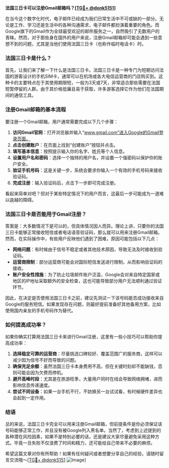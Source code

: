 **法国三日卡可以注册Gmail邮箱吗？[[TG💪+ @donk5151](https://t.me/s/donk5151)]**

在当今这个数字化时代，电子邮件已经成为我们日常生活中不可或缺的一部分。无论是工作、学习还是生活中的各种沟通需求，电子邮件都扮演着重要的角色。而Google旗下的Gmail作为全球最受欢迎的邮件服务之一，自然吸引了无数用户的青睐。然而，对于那些身在国外的用户来说，注册Gmail邮箱却可能会遇到一些意想不到的问题，尤其是当他们使用法国三日卡（也称作临时电话卡）时。

### 法国三日卡是什么？

首先，让我们来了解一下什么是法国三日卡。法国三日卡是一种专门为短期访问法国的游客设计的手机SIM卡，通常可以在机场或各大电信运营商的门店购买到。这种卡的主要特点在于其使用期限短，一般为3天或7天，非常适合那些需要在法国短暂停留的人群。由于其价格低廉且易于获取，许多游客选择它作为他们在法国期间的通信工具。

### 注册Gmail邮箱的基本流程

要注册一个Gmail邮箱，用户通常需要完成以下几个步骤：

1. **访问Gmail官网**：打开浏览器并输入“www.gmail.com”进入Google的Gmail登录页面。
2. **点击创建账户**：在页面上找到“创建账户”按钮并点击。
3. **填写基本信息**：按照提示输入你的名字、姓氏等个人信息。
4. **设置用户名和密码**：选择一个独特的用户名，并设置一个强密码以保护你的账户安全。
5. **验证手机号码**：这是关键一步，系统会要求你输入一个有效的手机号码来接收验证码。
6. **完成注册**：输入验证码后，点击下一步即可完成注册。

看起来简单对吧？但对于某些特定情况下的用户而言，这最后一步可能成为一道难以逾越的障碍。

### 法国三日卡是否能用于Gmail注册？

答案是：大多数情况下是可以的，但具体情况因人而异。理论上讲，只要你的法国三日卡能够正常接收短信或者电话语音验证码，那么就可以用来注册Gmail邮箱。然而，在实际操作中，有些用户反映他们遇到了困难，原因可能包括以下几点：

- **网络问题**：有时候由于信号不稳定或者其他技术原因，导致无法及时接收到验证码。
- **运营商限制**：部分运营商可能会对国际短信发送进行限制，从而影响验证码的接收。
- **账户安全性措施**：为了防止垃圾邮件账户泛滥，Google会对来自特定国家或地区的IP地址采取额外的安全检查，这也可能导致部分用户无法顺利通过验证环节。

因此，在决定是否使用法国三日卡之前，建议先测试一下该号码能否成功接收来自Google的服务短信。如果发现存在问题，则最好提前准备好其他备用方案，比如使用国内亲友的手机号码作为替代。

### 如何提高成功率？

如果你确实打算用法国三日卡来进行Gmail注册，这里有一些小技巧可以帮助你提高成功率：

1. **选择稳定可靠的运营商**：尽量挑选口碑较好、覆盖范围广的服务商，这样可以减少因为信号不好而导致的问题。
2. **确保充足余额**：虽然法国三日卡本身费用不高，但在关键时刻却不能缺钱，否则可能会因为欠费而停机。
3. **避开高峰时段**：尤其是在旅游旺季，大量用户同时在线会导致网络拥堵，进而影响信息传递速度。
4. **尝试不同设备**：如果一台手机不行，不妨换另一台试试看，有时候硬件差异也会起到一定作用。

### 结语

总的来说，法国三日卡完全可以用来注册Gmail邮箱，但前提条件是你必须保证该号码能够正常工作，并且没有被Google列入黑名单。当然了，考虑到上述提到的各种潜在风险因素，如果不是特别必要的话，还是建议大家尽量避免采用这种方式。毕竟一旦失败不仅浪费了时间和精力，还可能给自己带来不必要的麻烦。

希望这篇文章对你有所帮助！如果有任何疑问或者想要分享自己的经验，请随时留言交流哦～[[TG💪+ @donk5151](https://t.me/s/donk5151) ![Image](https://i.postimg.cc/rwNCRYN7/Snipaste-2025-04-30-17-27-05.png)]